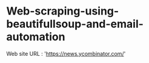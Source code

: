 # Web-scraping-using-beautifullsoup-and-email-automation

Web site URL : 'https://news.ycombinator.com/'

